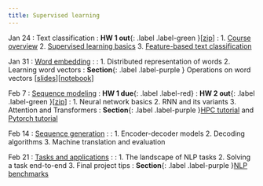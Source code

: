 ```yaml
---
title: Supervised learning 
---
```


Jan 24
: Text classification
  : **HW 1 out**{: .label .label-green }[[zip](https://nyu-cs2590.github.io/spring2023/assignments/hw1.zip)]
: 1. [Course overview](https://nyu-cs2590.github.io/course-material/spring2023/lecture/lec01/overview.pdf)
  2. [Supervised learning basics](https://nyu-cs2590.github.io/course-material/spring2023/lecture/lec01/basic_ml.pdf)
  3. [Feature-based text classification](https://nyu-cs2590.github.io/course-material/spring2023/lecture/lec01/classification.pdf)

Jan 31 
: [Word embedding](https://nyu-cs2590.github.io/course-material/spring2023/lecture/lec02/main-annotated.pdf)
  : 
: 1. Distributed representation of words
  2. Learning word vectors
: **Section**{: .label .label-purple } Operations on word vectors [[slides](https://nyu-cs2590.github.io/course-material/spring2023/section/sec01/slides.pdf)][[notebook](https://nyu-cs2590.github.io/course-material/spring2023/section/sec01/operations_on_word_vectors.ipynb)]

Feb 7 
: [Sequence modeling](https://nyu-cs2590.github.io/course-material/spring2023/lecture/lec03/main.pdf)
  : **HW 1 due**{: .label .label-red}
  : **HW 2 out**{: .label .label-green }[[zip](https://nyu-cs2590.github.io/spring2023/assignments/hw2.zip)]
: 1. Neural network basics
  2. RNN and its variants 
  3. Attention and Transformers 
: **Section**{: .label .label-purple }[HPC tutorial](https://nyu-cs2590.github.io/course-material/spring2023/section/sec02/hpc.ipynb) and [Pytorch tutorial](https://nyu-cs2590.github.io/course-material/spring2023/section/sec02/pytorch.ipynb)

Feb 14
: [Sequence generation](https://nyu-cs2590.github.io/course-material/spring2023/lecture/lec04/main.pdf)
  : 
: 1. Encoder-decoder models
  2. Decoding algorithms
  3. Machine translation and evaluation

Feb 21
: [Tasks and applications](#)
  : 
: 1. The landscape of NLP tasks
  2. Solving a task end-to-end
  3. Final project tips 
: **Section**{: .label .label-purple }[NLP benchmarks](#)

